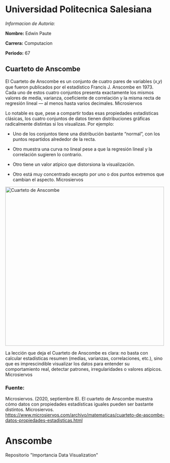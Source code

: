 # Universidad Politecnica Salesiana

*Informacion de Autoria:*

**Nombre:** Edwin Paute

**Carrera:** Computacion

**Periodo:** 67

## Cuarteto de Anscombe

El Cuarteto de Anscombe es un conjunto de cuatro pares de variables 
(𝑥,𝑦) que fueron publicados por el estadístico Francis J. Anscombe en 1973. Cada uno de estos cuatro conjuntos presenta exactamente los mismos valores de media, varianza, coeficiente de correlación y la misma recta de regresión lineal — al menos hasta varios decimales. 
Microsiervos

Lo notable es que, pese a compartir todas esas propiedades estadísticas clásicas, los cuatro conjuntos de datos tienen distribuciones gráficas radicalmente distintas si los visualizas. Por ejemplo:

* Uno de los conjuntos tiene una distribución bastante “normal”, con los puntos repartidos alrededor de la recta.

- Otro muestra una curva no lineal pese a que la regresión lineal y la correlación sugieren lo contrario.

- Otro tiene un valor atípico que distorsiona la visualización.

- Otro está muy concentrado excepto por uno o dos puntos extremos que cambian el aspecto. 
Microsiervos

<img src="https://img.microsiervos.com/images2020/Anscombes_quartet_3.jpg" alt="Cuarteto de Anscombe" width="500">

La lección que deja el Cuarteto de Anscombe es clara: no basta con calcular estadísticas resumen (medias, varianzas, correlaciones, etc.), sino que es imprescindible visualizar los datos para entender su comportamiento real, detectar patrones, irregularidades o valores atípicos. 
Microsiervos


### Fuente:
Microsiervos. (2020, septiembre 8). El cuarteto de Anscombe muestra cómo datos con propiedades estadísticas iguales pueden ser bastante distintos. Microsiervos. https://www.microsiervos.com/archivo/matematicas/cuarteto-de-ascombe-datos-propiedades-estadisticas.html

# Anscombe
Repositorio "Importancia Data Visualization"
